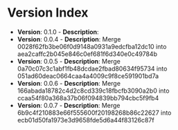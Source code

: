 # Version Index
- **Version**: 0.1.0 - **Description**: 
- **Version**: 0.0.4 - **Description**: Merge 0028f62fb3be06f0d9148a0931a9edcfba12dc10 into aea2caffc2b045e846c0ef681f6d340e0c49784b
- **Version**: 0.0.5 - **Description**: Merge 0a70c07c3c1abf1fb48dcdae2fbad80634f95734 into 051ad60deac0664caa4a4009c9f8ce591901bd7a
- **Version**: 0.0.6 - **Description**: Merge 166abada18782c4d2c8cd339c18fbcfb3090a2b0 into ccaa54f80a368a37b06f094839bb794cbc5f9fb4
- **Version**: 0.0.7 - **Description**: Merge 6b9c4f210883e66f555600f20198268b86c22627 into ecb01d50fa1973e3d9658fde5d6a44f83126c87f
